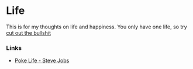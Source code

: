 # Life

This is for my thoughts on life and happiness. You only have one life, so try [cut out the bullshit](http://paulgraham.com/vb.html)

### Links

* [Poke Life - Steve Jobs](https://www.youtube.com/watch?v=kYfNvmF0Bqw&ab_channel=SiliconValleyHistoricalAssociation)

